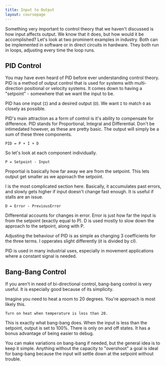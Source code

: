 ```yaml
---
title: Input to Output
layout: coursepage
---
```


Something very important to control theory that we haven't discussed is how input affects output. We know that it does, but how would it be accomplished? Let's look at two prominent examples in industry. Both can be implemented in software or in direct circuits in hardware. They both run in loops, adjusting every time the loop runs.

## PID Control
You may have even heard of PID before ever understanding control theory. PID is a method of output control that is used for systems with multi-direction positional or velocity systems. It comes down to having a "setpoint" - somewhere that we want the input to be.

PID has one input (`I`) and a desired output (`O`). We want `I` to match `O` as closely as possible.

PID's main attraction as a form of control is it's ability to compensate for difference. PID stands for Proportional, Integral and Differential. Don't be intimedated however, as these are pretty basic. The output will simply be a sum of these three components.

    PID = P + I + D

So let's look at each component individually.

    P = Setpoint - Input

Proportial is basically how far away we are from the setpoint. This lets output get smaller as we approach the setpoint.

I is the most complicated section here. Basically, it accumulates past errors, and slowly gets higher if input doesn't change fast enough. It is useful if stalls are an issue.

    D = Error - PreviousError

Differential accounts for changes in error. Error is just how far the input is from the setpoint (exactly equal to P). D is used mostly to slow down the approach to the setpoint, along with P.

Adjusting the behaviour of PID is as simple as changing 3 coefficients for the three terms. I opperates slight differently (it is divided by cI).

PID is used in many industrial uses, especially in movement applications where a constant signal is needed.

## Bang-Bang Control
If you aren't in need of bi-directional control, bang-bang control is very useful. It is especially good because of its simplicity.

Imagine you need to heat a room to 20 degrees. You're approach is most likely this.

    Turn on heat when temperature is less than 20.

This is exactly what bang-bang does. When the input is less than the setpoint, output is set to 100%. There is only on and off states. It has a bonus advantage of being easier to debug.

You can make variations on bang-bang if needed, but the general idea is to keep it simple. Anything without the capacity to "overshoot" a goal is ideal for bang-bang because the input will settle down at the setpoint without trouble.
